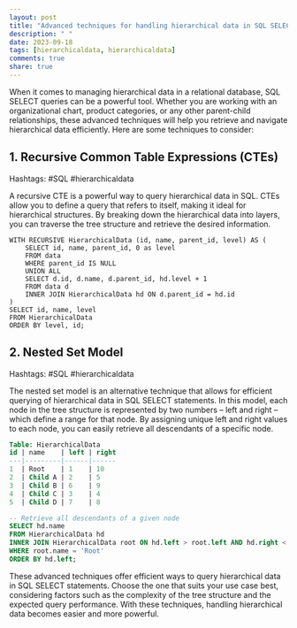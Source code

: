 ```yaml
---
layout: post
title: "Advanced techniques for handling hierarchical data in SQL SELECT"
description: " "
date: 2023-09-18
tags: [hierarchicaldata, hierarchicaldata]
comments: true
share: true
---
```


When it comes to managing hierarchical data in a relational database, SQL SELECT queries can be a powerful tool. Whether you are working with an organizational chart, product categories, or any other parent-child relationships, these advanced techniques will help you retrieve and navigate hierarchical data efficiently. Here are some techniques to consider:

## 1. Recursive Common Table Expressions (CTEs)
Hashtags: #SQL #hierarchicaldata

A recursive CTE is a powerful way to query hierarchical data in SQL. CTEs allow you to define a query that refers to itself, making it ideal for hierarchical structures. By breaking down the hierarchical data into layers, you can traverse the tree structure and retrieve the desired information.

```
WITH RECURSIVE HierarchicalData (id, name, parent_id, level) AS (
    SELECT id, name, parent_id, 0 as level
    FROM data
    WHERE parent_id IS NULL
    UNION ALL
    SELECT d.id, d.name, d.parent_id, hd.level + 1
    FROM data d
    INNER JOIN HierarchicalData hd ON d.parent_id = hd.id
)
SELECT id, name, level
FROM HierarchicalData
ORDER BY level, id;
```

## 2. Nested Set Model
Hashtags: #SQL #hierarchicaldata

The nested set model is an alternative technique that allows for efficient querying of hierarchical data in SQL SELECT statements. In this model, each node in the tree structure is represented by two numbers – left and right – which define a range for that node. By assigning unique left and right values to each node, you can easily retrieve all descendants of a specific node.

```sql
Table: HierarchicalData
id | name    | left | right
---|---------|------|------
1  | Root    | 1    | 10
2  | Child A | 2    | 5
3  | Child B | 6    | 9
4  | Child C | 3    | 4
5  | Child D | 7    | 8

-- Retrieve all descendants of a given node
SELECT hd.name
FROM HierarchicalData hd
INNER JOIN HierarchicalData root ON hd.left > root.left AND hd.right < root.right
WHERE root.name = 'Root'
ORDER BY hd.left;
```

These advanced techniques offer efficient ways to query hierarchical data in SQL SELECT statements. Choose the one that suits your use case best, considering factors such as the complexity of the tree structure and the expected query performance. With these techniques, handling hierarchical data becomes easier and more powerful.